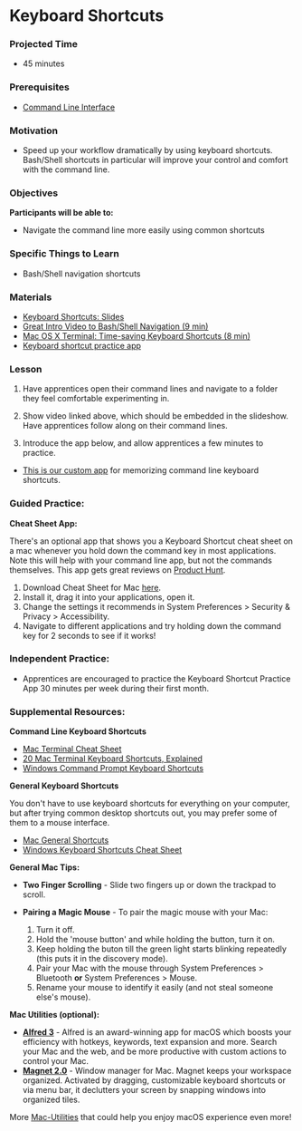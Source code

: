 # Keyboard Shortcuts

### Projected Time

- 45 minutes

### Prerequisites

- [Command Line Interface](/command-line/command-line-interface.md)

### Motivation

- Speed up your workflow dramatically by using keyboard shortcuts. Bash/Shell shortcuts in particular will improve your control and comfort with the command line.

### Objectives

**Participants will be able to:**

- Navigate the command line more easily using common shortcuts

### Specific Things to Learn

- Bash/Shell navigation shortcuts

### Materials

- [Keyboard Shortcuts: Slides](https://docs.google.com/presentation/d/1_AXd3rdLVtdvPWvnc8ME0j0ntLM1uJnc0koKJGGozpE/edit#slide=id.p)
- [Great Intro Video to Bash/Shell Navigation (9 min)](https://www.youtube.com/watch?v=C-AQAJXdoS8)
- [Mac OS X Terminal: Time-saving Keyboard Shortcuts (8 min)](https://youtu.be/TXzrk3b9sKM)
- [Keyboard shortcut practice app](https://techtonica.github.io/keyboard-shortcuts-practice/)

### Lesson

1. Have apprentices open their command lines and navigate to a folder they feel comfortable experimenting in.

2. Show video linked above, which should be embedded in the slideshow. Have apprentices follow along on their command lines.

3. Introduce the app below, and allow apprentices a few minutes to practice.

- [This is our custom app](https://techtonica.github.io/keyboard-shortcuts-practice/) for memorizing command line keyboard shortcuts.

### Guided Practice:

**Cheat Sheet App:**

There's an optional app that shows you a Keyboard Shortcut cheat sheet on a mac whenever you hold down the command key in most applications. Note this will help with your command line app, but not the commands themselves. This app gets great reviews on [Product Hunt](https://www.producthunt.com/posts/cheatsheet-2).

1. Download Cheat Sheet for Mac [here](https://www.cheatsheetapp.com/CheatSheet/).
2. Install it, drag it into your applications, open it.
3. Change the settings it recommends in System Preferences > Security & Privacy > Accessibility.
4. Navigate to different applications and try holding down the command key for 2 seconds to see if it works!

### Independent Practice:

- Apprentices are encouraged to practice the Keyboard Shortcut Practice App 30 minutes per week during their first month.

### Supplemental Resources:

**Command Line Keyboard Shortcuts**

- [Mac Terminal Cheat Sheet](https://gist.github.com/poopsplat/7195274)
- [20 Mac Terminal Keyboard Shortcuts, Explained](https://www.techrepublic.com/article/20-terminal-shortcuts-developers-need-to-know/)
- [Windows Command Prompt Keyboard Shortcuts](https://www.howtogeek.com/254401/34-useful-keyboard-shortcuts-for-the-windows-command-prompt/)

**General Keyboard Shortcuts**

You don't have to use keyboard shortcuts for everything on your computer, but after trying common desktop shortcuts out, you may prefer some of them to a mouse interface.

- [Mac General Shortcuts](https://support.apple.com/en-us/HT201236)
- [Windows Keyboard Shortcuts Cheat Sheet](https://code.visualstudio.com/shortcuts/keyboard-shortcuts-windows.pdf)

**General Mac Tips:**

- **Two Finger Scrolling** - Slide two fingers up or down the trackpad to scroll.

- **Pairing a Magic Mouse** - To pair the magic mouse with your Mac:

  1. Turn it off.
  2. Hold the 'mouse button' and while holding the button, turn it on.
  3. Keep holding the buton till the green light starts blinking repeatedly (this puts it in the discovery mode).
  4. Pair your Mac with the mouse through System Preferences > Bluetooth **or** System Preferences > Mouse.
  5. Rename your mouse to identify it easily (and not steal someone else's mouse).

**Mac Utilities (optional):**

- **[Alfred 3](https://www.alfredapp.com/)** - Alfred is an award-winning app for macOS which boosts
  your efficiency with hotkeys, keywords, text expansion and more.
  Search your Mac and the web, and be more productive with custom
  actions to control your Mac.
- **[Magnet 2.0](https://magnet.crowdcafe.com/)** - Window manager for Mac. Magnet keeps your workspace organized. Activated by dragging, customizable keyboard shortcuts or via menu bar, it declutters your screen by snapping windows into organized tiles.

More [Mac-Utilities](https://www.producthunt.com/ask/7567-what-are-your-must-have-mac-apps-utilities) that could help you enjoy macOS experience even more!
